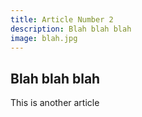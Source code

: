 ```yaml
---
title: Article Number 2
description: Blah blah blah
image: blah.jpg
---
```


## Blah blah blah

This is another article
